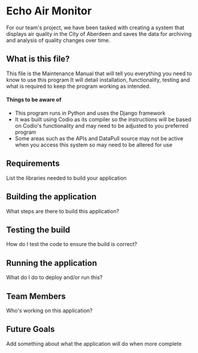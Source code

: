 # Echo Air Monitor
For our team's project, we have been tasked with creating a system that displays air quality in the City of Aberdeen and saves the data for archiving and analysis of quality changes over time. 

## What is this file?
This file is the Maintenance Manual that will tell you everything you need to know to use this program
It will detail installation, functionality, testing and what is required to keep the program working as intended.

#### Things to be aware of
* This program runs in Python and uses the Django framework
* It was built using Codio as its compiler so the instructions will be based on Codio's functionality and may need to be adjusted to you preferred program
* Some areas such as the APIs and DataPull source may not be active when you access this system so may need to be altered for use

  
## Requirements
  List the libraries needed to build your application
  
## Building the application
 What steps are there to build this application?

## Testing the build
How do I test the code to ensure the build is correct?
  
## Running the application
 What do I do to deploy and/or run this?
  
## Team Members
 Who's working on this application?

## Future Goals
 Add something about what the application will do when more complete
